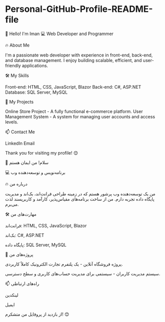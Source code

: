 # Personal-GitHub-Profile-README-file
👋 Hello! I'm Iman
💻 Web Developer and Programmer

🔥 About Me

I'm a passionate web developer with experience in front-end, back-end, and database management. I enjoy building scalable, efficient, and user-friendly applications.

🛠️ My Skills

Front-end: HTML, CSS, JavaScript, Blazor
Back-end: C#, ASP.NET
Database: SQL Server, MySQL

🚀 My Projects

Online Store Project - A fully functional e-commerce platform.
User Management System - A system for managing user accounts and access levels.

📫 Contact Me

LinkedIn
Email

Thank you for visiting my profile! 😊


👋 سلام! من ایمان هستم

💻 برنامه‌نویس و توسعه‌دهنده وب

🔥 درباره من

من یک توسعه‌دهنده وب پرشور هستم که در زمینه طراحی فرانت‌اند، بک‌اند و مدیریت پایگاه داده تجربه دارم. من از ساخت برنامه‌های مقیاس‌پذیر، کارآمد و کاربرپسند لذت می‌برم.

🛠️ مهارت‌های من

فرانت‌اند: HTML, CSS, JavaScript, Blazor

بک‌اند: C#, ASP.NET

پایگاه داده: SQL Server, MySQL

🚀 پروژه‌های من

پروژه فروشگاه آنلاین - یک پلتفرم تجارت الکترونیک کاملاً کاربردی.

سیستم مدیریت کاربران - سیستمی برای مدیریت حساب‌های کاربری و سطح دسترسی.

📫 راه‌های ارتباطی

لینکدین

ایمیل

از بازدید از پروفایل من متشکرم! 😊

